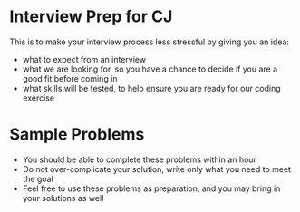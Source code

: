 Interview Prep for CJ
=

This is to make your interview process less stressful by giving you an idea:  

- what to expect from an interview
- what we are looking for, so you have a chance to decide if you are a good fit before coming in
- what skills will be tested, to help ensure you are ready for our coding exercise

Sample Problems
=
- You should be able to complete these problems within an hour  
- Do not over-complicate your solution, write only what you need to meet the goal  
- Feel free to use these problems as preparation, and you may bring in your solutions as well  
